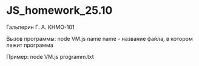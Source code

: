 # JS_homework_25.10
Гальперин Г. А. КНМО-101

Вызов программы:
  node VM.js name
  name - название файла, в котором лежит программа

  Пример: node VM.js programm.txt
